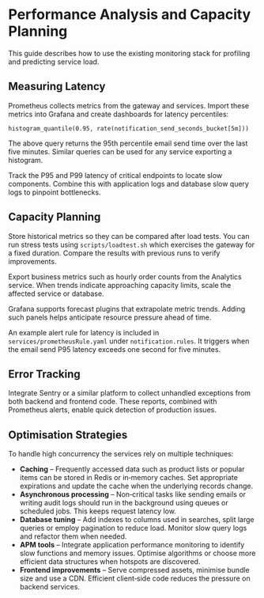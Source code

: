 # Performance Analysis and Capacity Planning

This guide describes how to use the existing monitoring stack for profiling and predicting service load.

## Measuring Latency

Prometheus collects metrics from the gateway and services. Import these metrics into Grafana and create dashboards for latency percentiles:

```promql
histogram_quantile(0.95, rate(notification_send_seconds_bucket[5m]))
```

The above query returns the 95th percentile email send time over the last five minutes. Similar queries can be used for any service exporting a histogram.

Track the P95 and P99 latency of critical endpoints to locate slow components. Combine this with application logs and database slow query logs to pinpoint bottlenecks.

## Capacity Planning

Store historical metrics so they can be compared after load tests. You can run stress tests using `scripts/loadtest.sh` which exercises the gateway for a fixed duration. Compare the results with previous runs to verify improvements.

Export business metrics such as hourly order counts from the Analytics service. When trends indicate approaching capacity limits, scale the affected service or database.

Grafana supports forecast plugins that extrapolate metric trends. Adding such panels helps anticipate resource pressure ahead of time.

An example alert rule for latency is included in `services/prometheusRule.yaml` under `notification.rules`. It triggers when the email send P95 latency exceeds one second for five minutes.

## Error Tracking

Integrate Sentry or a similar platform to collect unhandled exceptions from both backend and frontend code. These reports, combined with Prometheus alerts, enable quick detection of production issues.

## Optimisation Strategies

To handle high concurrency the services rely on multiple techniques:

- **Caching** – Frequently accessed data such as product lists or popular items can be stored in Redis or in‑memory caches. Set appropriate expirations and update the cache when the underlying records change.
- **Asynchronous processing** – Non‑critical tasks like sending emails or writing audit logs should run in the background using queues or scheduled jobs. This keeps request latency low.
- **Database tuning** – Add indexes to columns used in searches, split large queries or employ pagination to reduce load. Monitor slow query logs and refactor them when needed.
- **APM tools** – Integrate application performance monitoring to identify slow functions and memory issues. Optimise algorithms or choose more efficient data structures when hotspots are discovered.
- **Frontend improvements** – Serve compressed assets, minimise bundle size and use a CDN. Efficient client‑side code reduces the pressure on backend services.
